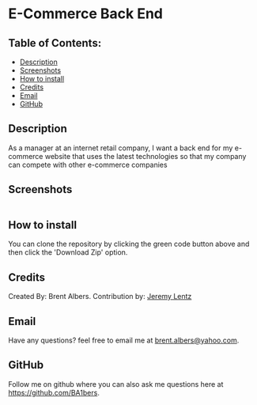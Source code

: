 # E-Commerce Back End
  ## Table of Contents:
  * [Description](#description)
  * [Screenshots](#screenshots)
  * [How to install](#installation)
  * [Credits](#credits)
  * [Email](#email)
  * [GitHub](#github)

## Description 
As a manager at an internet retail company, I want a back end for my e-commerce website that uses the latest technologies so that my company can compete with other e-commerce companies

## Screenshots
![]()

## How to install 
You can clone the repository by clicking the green code button above and then click the 'Download Zip' option. 
 
## Credits 
Created By: Brent Albers.
Contribution by: [Jeremy Lentz](https://github.com/jlentz17)

## Email
Have any questions? feel free to email me at brent.albers@yahoo.com. 

## GitHub
Follow me on github where you can also ask me questions here at https://github.com/BA1bers.
